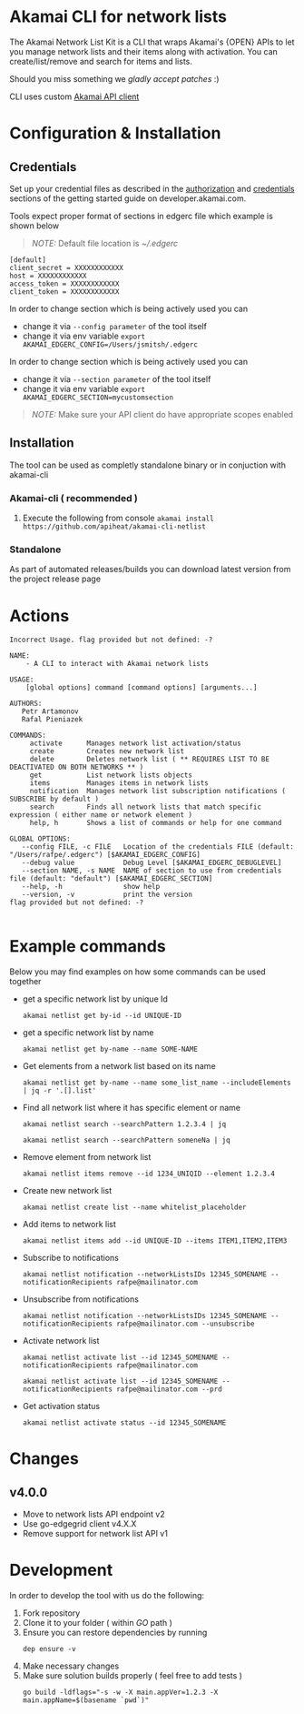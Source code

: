 # Akamai CLI for network lists
The Akamai Network List Kit is a CLI that wraps Akamai's {OPEN} APIs to let you manage network lists and their items along with activation. You can create/list/remove and search for items and lists.

Should you miss something we *gladly accept patches* :)

CLI uses custom [Akamai API client](https://github.com/apiheat/go-edgegrid)

# Configuration & Installation

## Credentials
Set up your credential files as described in the [authorization](https://developer.akamai.com/introduction/Prov_Creds.html) and [credentials](https://developer.akamai.com/introduction/Conf_Client.html) sections of the getting started guide on developer.akamai.com.

Tools expect proper format of sections in edgerc file which example is shown below

>*NOTE:* Default file location is *~/.edgerc*

```
[default]
client_secret = XXXXXXXXXXXX
host = XXXXXXXXXXXX
access_token = XXXXXXXXXXXX
client_token = XXXXXXXXXXXX
```

In order to change section which is being actively used you can
* change it via `--config parameter` of the tool itself
* change it via env variable `export AKAMAI_EDGERC_CONFIG=/Users/jsmitsh/.edgerc`

In order to change section which is being actively used you can
* change it via `--section parameter` of the tool itself
* change it via env variable `export AKAMAI_EDGERC_SECTION=mycustomsection`

>*NOTE:* Make sure your API client do have appropriate scopes enabled

## Installation
The tool can be used as completly standalone binary or in conjuction with akamai-cli 

### Akamai-cli ( recommended )

1.  Execute the following from console
    `akamai install https://github.com/apiheat/akamai-cli-netlist`

### Standalone
As part of automated releases/builds you can download latest version from the project release page

# Actions

```shell
Incorrect Usage. flag provided but not defined: -?

NAME:
    - A CLI to interact with Akamai network lists

USAGE:
    [global options] command [command options] [arguments...]

AUTHORS:
   Petr Artamonov
   Rafal Pieniazek

COMMANDS:
     activate      Manages network list activation/status
     create        Creates new network list
     delete        Deletes network list ( ** REQUIRES LIST TO BE DEACTIVATED ON BOTH NETWORKS ** )
     get           List network lists objects
     items         Manages items in network lists
     notification  Manages network list subscription notifications ( SUBSCRIBE by default ) 
     search        Finds all network lists that match specific expression ( either name or network element )
     help, h       Shows a list of commands or help for one command

GLOBAL OPTIONS:
   --config FILE, -c FILE   Location of the credentials FILE (default: "/Users/rafpe/.edgerc") [$AKAMAI_EDGERC_CONFIG]
   --debug value            Debug Level [$AKAMAI_EDGERC_DEBUGLEVEL]
   --section NAME, -s NAME  NAME of section to use from credentials file (default: "default") [$AKAMAI_EDGERC_SECTION]
   --help, -h               show help
   --version, -v            print the version
flag provided but not defined: -?


```

# Example commands
Below you may find examples on how some commands can be used together 
* get a specific network list by unique Id
   ```
   akamai netlist get by-id --id UNIQUE-ID
   ```

* get a specific network list by name
   ```
   akamai netlist get by-name --name SOME-NAME
   ```

* Get elements from a network list based on its name 
   ```
   akamai netlist get by-name --name some_list_name --includeElements | jq -r '.[].list'
   ```

* Find all network list where it has specific element or name
   ```
   akamai netlist search --searchPattern 1.2.3.4 | jq

   akamai netlist search --searchPattern someneNa | jq 
   ```

* Remove element from network list 
   ```
   akamai netlist items remove --id 1234_UNIQID --element 1.2.3.4
   ```

* Create new network list
   ```
   akamai netlist create list --name whitelist_placeholder
   ```

* Add items to network list 
   ```
   akamai netlist items add --id UNIQUE-ID --items ITEM1,ITEM2,ITEM3
   ```
* Subscribe to notifications 
   ```
   akamai netlist notification --networkListsIDs 12345_SOMENAME --notificationRecipients rafpe@mailinator.com
   ```

* Unsubscribe from notifications 
   ```
   akamai netlist notification --networkListsIDs 12345_SOMENAME --notificationRecipients rafpe@mailinator.com --unsubscribe
   ```
* Activate network list 
   ```
   akamai netlist activate list --id 12345_SOMENAME --notificationRecipients rafpe@mailinator.com

   akamai netlist activate list --id 12345_SOMENAME --notificationRecipients rafpe@mailinator.com --prd
   ```
* Get activation status
   ```
   akamai netlist activate status --id 12345_SOMENAME 
   ```


# Changes 
## v4.0.0
* Move to network lists API endpoint v2
* Use go-edgegrid client v4.X.X
* Remove support for network list API v1

# Development
In order to develop the tool with us do the following:
1. Fork repository
1. Clone it to your folder ( within *GO* path )
1. Ensure you can restore dependencies by running 
   ```shell
   dep ensure -v
   ```
1. Make necessary changes
1. Make sure solution builds properly ( feel free to add tests )
   ```shell
   go build -ldflags="-s -w -X main.appVer=1.2.3 -X main.appName=$(basename `pwd`)"
   ```